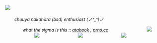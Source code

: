 ![](https://i.postimg.cc/KcDwr8jc/Untitled156-20250119194524.png)

<h6>ㅤ  ㅤchuuya nakahara (bsd) enthusiast (⁠ノ⁠^⁠_⁠^⁠)⁠ノ

ㅤ ㅤㅤㅤwhat the sigma is this :: [atabook](https://uponthetaintedsorrow.atabook.org/) , [prns.cc](https://pronouns.cc/@uponthetaintedsorrow)
ㅤㅤㅤㅤㅤㅤㅤㅤㅤ
![](https://static.wikia.nocookie.net/bungostraydogs/images/1/1a/Kunikida%27s_sacrifice.gif/revision/latest?cb=20230225062706)
ㅤㅤㅤㅤㅤㅤㅤㅤㅤ
![](https://blogger.googleusercontent.com/img/b/R29vZ2xl/AVvXsEgkrwTZ2WGv8TrN4eRKsaTZKlNIi_h6brnnIwJEH4QF3qwRSN5c9i83p7FBrUt6ZqTA31YBgLacUBXeWOMQHWeq5Toa6CMCnK_tvEmq-_-DOPFHw50fNPD-swv7AMz5GFCiIbrPdmkJuI1zrKqO314_8AO72QbVn5J-QgBr14CgnopGnjilQNRE/s1600/Bungou%20Stray%20Dogs%20-%20Episode%2041%20-%20Ranpo%20Surprises%20Mushitarou.gif)
ㅤㅤㅤㅤㅤㅤㅤㅤㅤ
![](https://64.media.tumblr.com/adc41eee444ca1110be348ff9a28a42a/0e895e80e87c3539-47/s500x750/a121e0a0404b1e2d6ae81af1cdb076785ec95da7.gif)
ㅤㅤㅤㅤㅤㅤㅤㅤㅤ
![](https://i.pinimg.com/originals/e1/34/05/e1340591893b3239d0ff18c3282cbcda.gif)
ㅤㅤㅤㅤㅤㅤㅤㅤㅤ
